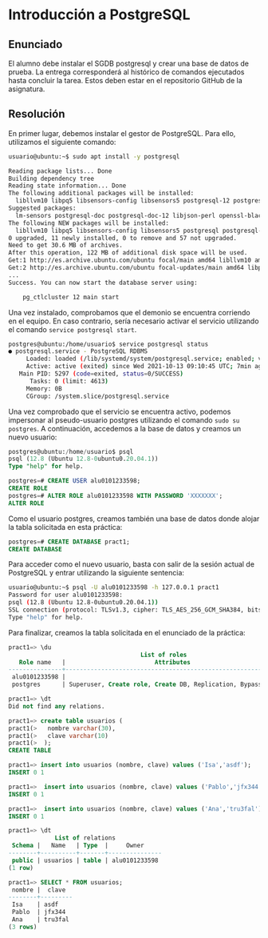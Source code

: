 # Introducción a PostgreSQL

## Enunciado
El alumno debe instalar el SGDB postgresql y crear una base de datos de prueba. La entrega corresponderá al histórico de comandos ejecutados hasta concluir la tarea. Estos deben estar en el repositorio GitHub de la asignatura.

## Resolución

En primer lugar, debemos instalar el gestor de PostgreSQL. Para ello, utilizamos el siguiente comando:

```bash
usuario@ubuntu:~$ sudo apt install -y postgresql

Reading package lists... Done                                                       
Building dependency tree                                                            
Reading state information... Done                                                   
The following additional packages will be installed:                                                                                                                    
  libllvm10 libpq5 libsensors-config libsensors5 postgresql-12 postgresql-client-12 postgresql-client-common postgresql-common ssl-cert sysstat
Suggested packages:                                                                 
  lm-sensors postgresql-doc postgresql-doc-12 libjson-perl openssl-blacklist isag
The following NEW packages will be installed:                               
  libllvm10 libpq5 libsensors-config libsensors5 postgresql postgresql-12 postgresql-client-12 postgresql-client-common postgresql-common ssl-cert sysstat
0 upgraded, 11 newly installed, 0 to remove and 57 not upgraded.
Need to get 30.6 MB of archives.                                                    
After this operation, 122 MB of additional disk space will be used.
Get:1 http://es.archive.ubuntu.com/ubuntu focal/main amd64 libllvm10 amd64 1:10.0.0-4ubuntu1 [15.3 MB]
Get:2 http://es.archive.ubuntu.com/ubuntu focal-updates/main amd64 libpq5 amd64 12.8-0ubuntu0.20.04.1 [116 kB]
...
Success. You can now start the database server using:

    pg_ctlcluster 12 main start
```

Una vez instalado, comprobamos que el demonio se encuentra corriendo en el equipo. En caso contrario, sería necesario activar el servicio utilizando el comando `service postgresql start`.

```bash
postgres@ubuntu:/home/usuario$ service postgresql status
● postgresql.service - PostgreSQL RDBMS
     Loaded: loaded (/lib/systemd/system/postgresql.service; enabled; vendor preset: enabled)
     Active: active (exited) since Wed 2021-10-13 09:10:45 UTC; 7min ago
   Main PID: 5297 (code=exited, status=0/SUCCESS)
      Tasks: 0 (limit: 4613)
     Memory: 0B
     CGroup: /system.slice/postgresql.service
```

Una vez comprobado que el servicio se encuentra activo, podemos impersonar al pseudo-usuario postgres utilizando el comando `sudo su postgres`. A continuación, accedemos a la base de datos y creamos un nuevo usuario:

```sql
postgres@ubuntu:/home/usuario$ psql
psql (12.8 (Ubuntu 12.8-0ubuntu0.20.04.1))
Type "help" for help.

postgres=# CREATE USER alu0101233598;
CREATE ROLE
postgres=# ALTER ROLE alu0101233598 WITH PASSWORD 'XXXXXXX';
ALTER ROLE
```

Como el usuario postgres, creamos también una base de datos donde alojar la tabla solicitada en esta práctica:

```sql
postgres=# CREATE DATABASE pract1;
CREATE DATABASE
```

Para acceder como el nuevo usuario, basta con salir de la sesión actual de PostgreSQL y entrar utilizando la siguiente sentencia:

```bash
usuario@ubuntu:~$ psql -U alu0101233598 -h 127.0.0.1 pract1
Password for user alu0101233598: 
psql (12.8 (Ubuntu 12.8-0ubuntu0.20.04.1))
SSL connection (protocol: TLSv1.3, cipher: TLS_AES_256_GCM_SHA384, bits: 256, compression: off)
Type "help" for help.
```

Para finalizar, creamos la tabla solicitada en el enunciado de la práctica:

```sql
pract1=> \du
                                     List of roles
   Role name   |                         Attributes                         | Member of 
---------------+------------------------------------------------------------+-----------
 alu0101233598 |                                                            | {}
 postgres      | Superuser, Create role, Create DB, Replication, Bypass RLS | {}

pract1=> \dt
Did not find any relations.

pract1=> create table usuarios (
pract1(>   nombre varchar(30),
pract1(>   clave varchar(10)
pract1(>  );
CREATE TABLE

pract1=> insert into usuarios (nombre, clave) values ('Isa','asdf');
INSERT 0 1

pract1=>  insert into usuarios (nombre, clave) values ('Pablo','jfx344');
INSERT 0 1

pract1=>  insert into usuarios (nombre, clave) values ('Ana','tru3fal');
INSERT 0 1

pract1=> \dt
             List of relations
 Schema |   Name   | Type  |     Owner     
--------+----------+-------+---------------
 public | usuarios | table | alu0101233598
(1 row)

pract1=> SELECT * FROM usuarios;
 nombre |  clave  
--------+---------
 Isa    | asdf
 Pablo  | jfx344
 Ana    | tru3fal
(3 rows)
```